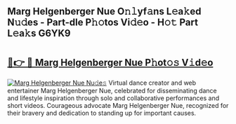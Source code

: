 ## Marg Helgenberger Nue O𝚗𝚕yf𝚊ns L𝚎a𝚔ed N𝚞𝚍es - Part-dle P𝚑𝚘tos Vi𝚍𝚎o - H𝚘𝚝 Part L𝚎a𝚔s G6YK9

# <h2><a href="http://kf75o6s.oniu.top/?m=Marg+Helgenberger+Nue">🔗👉 🔴 Marg Helgenberger Nue P𝚑ot𝚘𝚜 V𝚒d𝚎o</a></h2>

[![Marg Helgenberger Nue Nu𝚍e𝚜](https://i.imgur.com/0qMVB7G.gif)](http://kf75o6s.oniu.top/?m=Marg+Helgenberger+Nue)
Virtual dance creator and web entertainer Marg Helgenberger Nue, celebrated for disseminating dance and lifestyle inspiration through solo and collaborative performances and short videos. Courageous advocate Marg Helgenberger Nue, recognized for their bravery and dedication to standing up for important causes.  
